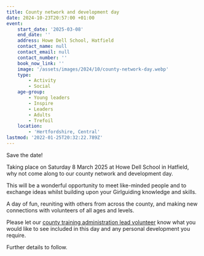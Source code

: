 ```yaml
---
title: County network and development day
date: 2024-10-23T20:57:00 +01:00
event:
    start_date: '2025-03-08'
    end_date: ''
    address: Howe Dell School, Hatfield
    contact_name: null
    contact_email: null
    contact_number: ''
    book_now_link: ''
    image: '/assets/images/2024/10/county-network-day.webp'
    type:
        - Activity
        - Social
    age-group:
        - Young leaders
        - Inspire
        - Leaders
        - Adults
        - Trefoil
    location:
        - 'Hertfordshire, Central'
lastmod: '2022-01-25T20:32:22.789Z'
---
```

Save the date!

Taking place on Saturday 8 March 2025 at Howe Dell School in Hatfield, why not come along to our county network and development day.

This will be a wonderful opportunity to meet like-minded people and to exchange ideas whilst building upon your Girlguiding knowledge and skills.

A day of fun, reuniting with others from across the county, and making new connections with volunteers of all ages and levels.

Please let our [county training administration lead volunteer](mailto:guidingdev@girlguidinghertfordshire.org.uk) know what you would like to see included in this day and any personal development you require.

Further details to follow.
